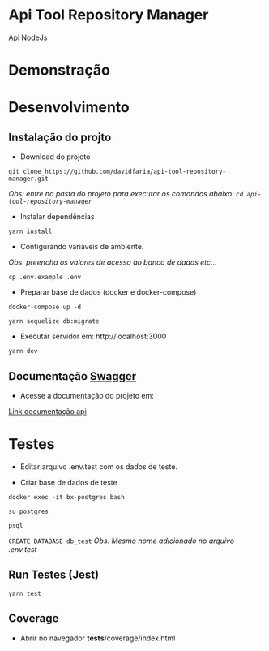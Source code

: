 # Api Tool Repository Manager

Api NodeJs

# Demonstração

# Desenvolvimento

## Instalação do projto

- Download do projeto

`git clone https://github.com/davidfaria/api-tool-repository-manager.git`

_Obs: entre na pasta do projeto para executar os comandos abaixo: `cd api-tool-repository-manager`_

- Instalar dependências

`yarn install`

- Configurando variáveis de ambiente.

_Obs. preencha os valores de acesso ao banco de dados etc..._

`cp .env.example .env`

- Preparar base de dados (docker e docker-compose)

`docker-compose up -d`

`yarn sequelize db:migrate`

- Executar servidor em: http://localhost:3000

`yarn dev`

## Documentação [Swagger](https://swagger.io/)

- Acesse a documentação do projeto em:

[Link documentação api](http://localhost:3000/api-docs)

# Testes

- Editar arquivo .env.test com os dados de teste.

- Criar base de dados de teste

`docker exec -it bx-postgres bash`

`su postgres`

`psql`

`CREATE DATABASE db_test` _Obs. Mesmo nome adicionado no arquivo .env.test_

## Run Testes (Jest)

`yarn test`

## Coverage

- Abrir no navegador **tests**/coverage/index.html
